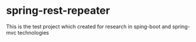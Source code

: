 # spring-rest-repeater
This is the test project which created for research in sping-boot and spring-mvc technologies
